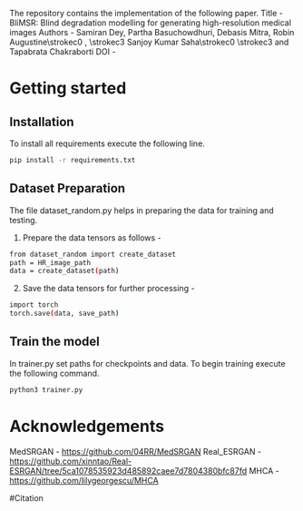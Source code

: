 The repository contains the implementation of the following paper.
Title - BliMSR: Blind degradation modelling for generating high-resolution medical images
Authors - Samiran Dey, Partha Basuchowdhuri, Debasis Mitra, Robin Augustine\strokec0 , \strokec3 Sanjoy Kumar Saha\strokec0  \strokec3 and Tapabrata Chakraborti
DOI - 

# Getting started

## Installation
To install all requirements execute the following line.
```bash
pip install -r requirements.txt
```

## Dataset Preparation
The file dataset_random.py helps in preparing the data for training and testing. 

1. Prepare the data tensors as follows -
```bash
from dataset_random import create_dataset
path = HR_image_path
data = create_dataset(path)
```

2. Save the data tensors for further processing - 
```bash
import torch
torch.save(data, save_path)
```

## Train the model
In trainer.py set paths for checkpoints and data. To begin training execute the following command.
```bash
python3 trainer.py
```

# Acknowledgements 
MedSRGAN - https://github.com/04RR/MedSRGAN
Real_ESRGAN - https://github.com/xinntao/Real-ESRGAN/tree/5ca1078535923d485892caee7d7804380bfc87fd
MHCA - https://github.com/lilygeorgescu/MHCA

#Citation
```bash

```
